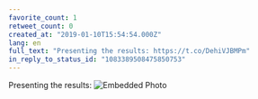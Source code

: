 ```yaml
---
favorite_count: 1
retweet_count: 0
created_at: "2019-01-10T15:54:54.000Z"
lang: en
full_text: "Presenting the results: https://t.co/DehiVJBMPm"
in_reply_to_status_id: "1083389508475850753"
---
```


Presenting the results:
![Embedded Photo](https://twitter-media-coderbyheart.s3.eu-north-1.amazonaws.com/1083391744518115329-Dwj7CYwX4AEjWw3.jpg)

